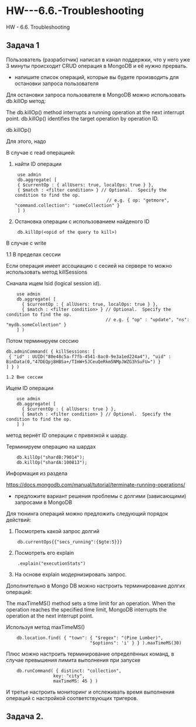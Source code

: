# HW---6.6.-Troubleshooting

HW - 6.6. Troubleshooting

## Задача 1

Пользователь (разработчик) написал в канал поддержки, 
что у него уже 3 минуты происходит CRUD операция в MongoDB и её нужно прервать.

- напишите список операций, которые вы будете производить для остановки запроса пользователя

Для остановки запроса пользователя в MongoDB можно использовать db.killOp метод:

The db.killOp() method interrupts a running operation at the next interrupt point. db.killOp() identifies the target operation by operation ID.

db.killOp(<opId>)

Для этого, надо

В случае с read операцией:

1. найти ID операции


		use admin
		db.aggregate( [
   		{ $currentOp : { allUsers: true, localOps: true } },
   		{ $match : <filter condition> } // Optional.  Specify the condition to find the op.
         		                          // e.g. { op: "getmore", "command.collection": "someCollection" }
		] )

2. Остановка операции с использованием найденого ID

		db.killOp(<opid of the query to kill>)


В случае с write

 1.1 В пределах сессии

Если операция имеет ассоциацию с сесией на сервере то можно использовать метод killSessions

Сначала ищем lsid (logical session id).

		use admin
		db.aggregate( [
 		  { $currentOp : { allUsers: true, localOps: true } },
 		  { $match : <filter condition> } // Optional.  Specify the condition to find the op.
      		                              // e.g. { "op" : "update", "ns": "mydb.someCollection" }
		] )

Потом терминируем сессию

	db.adminCommand( { killSessions: [
  	 { "id" : UUID("80e48c5a-f7fb-4541-8ac0-9e3a1ed224a4"), "uid" : BinData(0,"47DEQpj8HBSa+/TImW+5JCeuQeRkm5NMpJWZG3hSuFU=") }
	] } )

	1.2 Вне сессии


Ищем ID операции

		use admin
		db.aggregate( [
 		  { $currentOp : { allUsers: true } },
 		  { $match : <filter condition> } // Optional.  Specify the condition to find the op.
		] )

метод вернёт ID операции с привязкой к шарду.

Терминируем операцию на шардах

		db.killOp("shardB:79014");
		db.killOp("shardA:100813");


Информация из раздела

https://docs.mongodb.com/manual/tutorial/terminate-running-operations/


- предложите вариант решения проблемы с долгими (зависающими) запросами в MongoDB

Для тюнинга операций можно предложить следующий порядок действий:

1. Посмотреть какой запрос долгий

		db.currentOps{{"secs_running":{$gte:5}}}

2. Посмотреть его explain

		.explain("executionStats")
3. На основе explain модернизировать запрос.


Дополнительно в Mongo DB можно настроить терминирование долгих операций:

The maxTimeMS() method sets a time limit for an operation. When the operation reaches the specified time limit, 
MongoDB interrupts the operation at the next interrupt point.

Используя метод maxTimeMS()

		db.location.find( { "town": { "$regex": "(Pine Lumber)",
  		                            "$options": 'i' } } ).maxTimeMS(30)

Плюс можно настроить терминирование определённых команд, в случае превышения лимита выполнения при запуске

		db.runCommand( { distinct: "collection",
       		          key: "city",
       		          maxTimeMS: 45 } )

И третье настроить мониторинг и отслеживать время выполнения операций с настройкой соответствующих тригеров.

## Задача 2.



